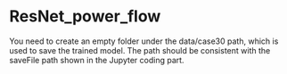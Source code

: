 # ResNet_power_flow
You need to create an empty folder under the data/case30 path, which is used to save the trained model. The path should be consistent with the saveFile path shown in the Jupyter coding part. 
